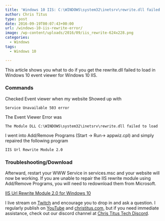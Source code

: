 ```yaml
---
title: 'Windows 10 IIS: C:\WINDOWS\system32\inetsrv\rewrite.dll failed to load'
author: Chris Titus
type: post
date: 2016-09-19T00:07:43+00:00
url: /windows-10-iis-rewrite-error/
image: /wp-content/uploads/2016/09/iis_rewrite-624x228.png
categories:
  - Windows
tags:
  - Windows 10

---
```

This article shows you what to do if you get the rewrite.dll failed to load in Windows 10 event viewer for Windows 10 IIS.<!--more-->

### Commands

Checked Event viewer when my website Showed up with
  
`Service Unavailable 503 error`
  
The Event Viewer Error was
  
`The Module DLL C:\WINDOWS\system32\inetsrv\rewrite.dll failed to load`
  
I went into Add/Remove Programs (Start -> Run-> appwiz.cpl) and simply repaired the following program
  
`IIS Url Rewrite Module 2.0`

### Troubleshooting/Download

Afterward, restart your WWW Service in services.msc and your website will now be working. If you are unable to repair the IIS rewrite module using Add/Remove Programs, you will need to redownload them from Microsoft.
  
[IIS Url Rewrite Module 2.0 for Windows 10][5]

I live stream on [Twitch][1] and encourage you to drop in and ask a question. I regularly publish on [YouTube][2] and [christitus.com][3], but if you need immediate assistance, check out our discord channel at [Chris Titus Tech Discord][4].

 [1]: https://twitch.tv/christitustech
 [2]: https://www.youtube.com/c/ChrisTitusTech
 [3]: https://www.christitus.com/
 [4]: https://www.christitus.com/discord
 [5]: https://www.microsoft.com/en-us/download/details.aspx?id=47337
